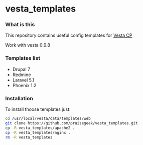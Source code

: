 # vesta_templates

### What is this
This repository contains useful config templates for [Vesta CP](https://vestacp.com)

Work with vesta 0.9.8

### Templates list

* Drupal 7
* Redmine
* Laravel 5.1
* Phoenix 1.2

### Installation
To install thoose templates just:

```sh
cd /usr/local/vesta/data/templates/web
git clone https://github.com/praisegeek/vesta_templates.git
cp -R vesta_templates/apache2 .
cp -R vesta_templates/nginx .
rm -R vesta_templates
```
